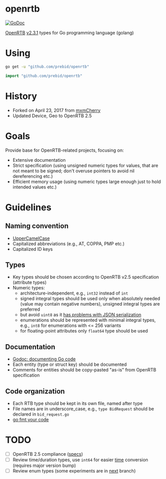 # openrtb

[![GoDoc](https://godoc.org/github.com/prebid/openrtb?status.svg)](https://godoc.org/github.com/prebid/openrtb)

[OpenRTB](//github.com/openrtb/OpenRTB) [v2.3.1](//github.com/openrtb/OpenRTB/blob/master/OpenRTB-API-Specification-Version-2-3-1-FINAL.pdf) types for Go programming language (golang)

# Using

```bash
go get -u "github.com/prebid/openrtb"
```

```go
import "github.com/prebid/openrtb"
```

# History

- Forked on April 23, 2017 from [mxmCherry](//github.com/mxmCherry/openrtb.v3)
- Updated Device, Geo to OpenRTB 2.5

# Goals

Provide base for OpenRTB-related projects, focusing on:
- Extensive documentation
- Strict specification (using unsigned numeric types for values, that are not meant to be signed; don't overuse pointers to avoid nil dereferencing etc.)
- Efficient memory usage (using numeric types large enough just to hold intended values etc.)

# Guidelines

## Naming convention
- [UpperCamelCase](http://en.wikipedia.org/wiki/CamelCase)
- Capitalized abbreviations (e.g., AT, COPPA, PMP etc.)
- Capitalized ID keys

## Types
- Key types should be chosen according to OpenRTB v2.5 specification (attribute types)
- Numeric types:
	- architecture-independent, e.g., ```int32``` instead of ```int```
	- signed integral types should be used only when absolutely needed (value may contain negative numbers), unsigned integral types are preferred
	- but avoid `uint8` as it [has problems with JSON serialization](https://github.com/mxmCherry/openrtb/issues/3)
	- enumerations should be represented with minimal integral types, e.g., ```int8``` for enumerations with <= 256 variants
	- for floating-point attributes only ```float64``` type should be used

## Documentation
- [Godoc: documenting Go code](http://blog.golang.org/godoc-documenting-go-code)
- Each entity (type or struct key) should be documented
- Comments for entities should be copy-pasted "as-is" from OpenRTB specification

## Code organization
- Each RTB type should be kept in its own file, named after type
- File names are in underscore_case, e.g., ```type BidRequest``` should be declared in ```bid_request.go```
- [go fmt your code](https://blog.golang.org/go-fmt-your-code)


# TODO

- [ ] OpenRTB 2.5 compliance ([specs](http://www.iab.com/wp-content/uploads/2016/03/OpenRTB-API-Specification-Version-2-5-FINAL.pdf))
- [ ] Review time/duration types, use `int64` for easier [time](https://golang.org/pkg/time/) conversion (requires major version bump)
- [ ] Review enum types (some experiments are in [next](https://github.com/mxmCherry/openrtb/tree/next) branch)

